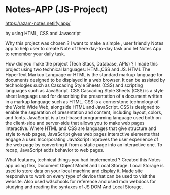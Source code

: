 # Notes-APP (JS-Project)
https://azam-notes.netlify.app/

by using HTML, CSS and Javascript

Why this project was chosen ?
I want to make a simple , user friendly Notes app to help user to create Note of there day-to-day task and let Notes App to remember your daily task.

How did you make the project (Tech Stack, Database, APIs) ?
I made this project using two technical languages: HTML,CSS and JS. HTML The HyperText Markup Language or HTML is the standard markup language for documents designed to be displayed in a web browser. It can be assisted by technologies such as Cascading Style Sheets (CSS) and scripting languages such as JavaScript. CSS Cascading Style Sheets (CSS) is a style sheet language used for describing the presentation of a document written in a markup language such as HTML. CSS is a cornerstone technology of the World Wide Web, alongside HTML and JavaScript. CSS is designed to enable the separation of presentation and content, including layout, colors, and fonts. JavaScript is a text-based programming language used both on the client-side and server-side that allows you to make web pages interactive. Where HTML and CSS are languages that give structure and style to web pages, JavaScript gives web pages interactive elements that engage a user. Incorporating JavaScript improves the user experience of the web page by converting it from a static page into an interactive one. To recap, JavaScript adds behavior to web pages.

What features, technical things you had implemented ?
Created this Notes app using flex, Document Object Model and Local Storage. Local Storage is used to store data on your local machine and display it. Made site responsive to work on every type of device that can be used to visit the website. Also used w3schools for reference and used mdn webdocs for studying and reading the syntaxes of JS DOM And Local Storage.
